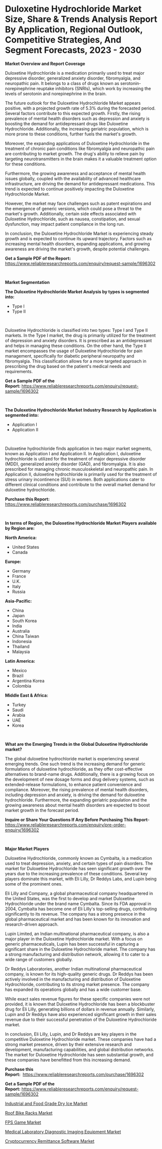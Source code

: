<p><h1>Duloxetine Hydrochloride Market Size, Share & Trends Analysis Report By Application, Regional Outlook, Competitive Strategies, And Segment Forecasts, 2023 - 2030</h1></p><p><strong>Market Overview and Report Coverage</strong></p>
<p><p>Duloxetine Hydrochloride is a medication primarily used to treat major depressive disorder, generalized anxiety disorder, fibromyalgia, and neuropathic pain. It belongs to a class of drugs known as serotonin-norepinephrine reuptake inhibitors (SNRIs), which work by increasing the levels of serotonin and norepinephrine in the brain.</p><p>The future outlook for the Duloxetine Hydrochloride Market appears positive, with a projected growth rate of 5.3% during the forecasted period. Several factors contribute to this expected growth. Firstly, the rising prevalence of mental health disorders such as depression and anxiety is boosting the demand for antidepressant drugs like Duloxetine Hydrochloride. Additionally, the increasing geriatric population, which is more prone to these conditions, further fuels the market's growth.</p><p>Moreover, the expanding applications of Duloxetine Hydrochloride in the treatment of chronic pain conditions like fibromyalgia and neuropathic pain are contributing to market growth. The drug's ability to relieve pain by targeting neurotransmitters in the brain makes it a valuable treatment option for these conditions.</p><p>Furthermore, the growing awareness and acceptance of mental health issues globally, coupled with the availability of advanced healthcare infrastructure, are driving the demand for antidepressant medications. This trend is expected to continue positively impacting the Duloxetine Hydrochloride Market.</p><p>However, the market may face challenges such as patent expirations and the emergence of generic versions, which could pose a threat to the market's growth. Additionally, certain side effects associated with Duloxetine Hydrochloride, such as nausea, constipation, and sexual dysfunction, may impact patient compliance in the long run.</p><p>In conclusion, the Duloxetine Hydrochloride Market is experiencing steady growth and is expected to continue its upward trajectory. Factors such as increasing mental health disorders, expanding applications, and growing awareness are driving the market's growth, despite potential challenges.</p></p>
<p><strong>Get a Sample PDF of the Report:</strong> <a href="https://www.reliableresearchreports.com/enquiry/request-sample/1696302">https://www.reliableresearchreports.com/enquiry/request-sample/1696302</a></p>
<p>&nbsp;</p>
<p><strong>Market Segmentation</strong></p>
<p><strong>The Duloxetine Hydrochloride Market Analysis by types is segmented into:</strong></p>
<p><ul><li>Type I</li><li>Type II</li></ul></p>
<p>&nbsp;</p>
<p><p>Duloxetine Hydrochloride is classified into two types: Type I and Type II markets. In the Type I market, the drug is primarily utilized for the treatment of depression and anxiety disorders. It is prescribed as an antidepressant and helps in managing these conditions. On the other hand, the Type II market encompasses the usage of Duloxetine Hydrochloride for pain management, specifically for diabetic peripheral neuropathy and fibromyalgia. This classification allows for a more targeted approach in prescribing the drug based on the patient's medical needs and requirements.</p></p>
<p><strong>Get a Sample PDF of the Report:</strong>&nbsp;<a href="https://www.reliableresearchreports.com/enquiry/request-sample/1696302">https://www.reliableresearchreports.com/enquiry/request-sample/1696302</a></p>
<p>&nbsp;</p>
<p><strong>The Duloxetine Hydrochloride Market Industry Research by Application is segmented into:</strong></p>
<p><ul><li>Application I</li><li>Application II</li></ul></p>
<p>&nbsp;</p>
<p><p>Duloxetine hydrochloride finds application in two major market segments, known as Application I and Application II. In Application I, duloxetine hydrochloride is utilized for the treatment of major depressive disorder (MDD), generalized anxiety disorder (GAD), and fibromyalgia. It is also prescribed for managing chronic musculoskeletal and neuropathic pain. In Application II, duloxetine hydrochloride is primarily used for the treatment of stress urinary incontinence (SUI) in women. Both applications cater to different clinical conditions and contribute to the overall market demand for duloxetine hydrochloride.</p></p>
<p><strong>Purchase this Report:</strong>&nbsp; <a href="https://www.reliableresearchreports.com/purchase/1696302">https://www.reliableresearchreports.com/purchase/1696302</a></p>
<p>&nbsp;</p>
<p><strong>In terms of Region, the Duloxetine Hydrochloride Market Players available by Region are:</strong></p>
<p>
    <p> <strong> North America: </strong>
        <ul>
            <li>United States</li>
            <li>Canada</li>
        </ul>
        </p> 
    <p> <strong> Europe: </strong>
        <ul>
            <li>Germany</li>
            <li>France</li>
            <li>U.K.</li>
            <li>Italy</li>
            <li>Russia</li>
        </ul>
        </p> 
    <p> <strong> Asia-Pacific: </strong>
        <ul>
            <li>China</li>
            <li>Japan</li>
            <li>South Korea</li>
            <li>India</li>
            <li>Australia</li>
            <li>China Taiwan</li>
            <li>Indonesia</li>
            <li>Thailand</li>
            <li>Malaysia</li>
        </ul>
        </p> 
    <p> <strong> Latin America: </strong>
        <ul>
            <li>Mexico</li>
            <li>Brazil</li>
            <li>Argentina Korea</li>
            <li>Colombia</li>
        </ul>
        </p> 
    <p> <strong> Middle East & Africa: </strong>
        <ul>
            <li>Turkey</li>
            <li>Saudi</li>
            <li>Arabia</li>
            <li>UAE</li>
            <li>Korea</li>
        </ul>
    </p>
    </p>
<p>&nbsp;</p>
<p><strong>What are the Emerging Trends in the Global Duloxetine Hydrochloride market?</strong></p>
<p><p>The global duloxetine hydrochloride market is experiencing several emerging trends. One such trend is the increasing demand for generic formulations of duloxetine hydrochloride, as they offer cost-effective alternatives to brand-name drugs. Additionally, there is a growing focus on the development of new dosage forms and drug delivery systems, such as extended-release formulations, to enhance patient convenience and compliance. Moreover, the rising prevalence of mental health disorders, including depression and anxiety, is driving the demand for duloxetine hydrochloride. Furthermore, the expanding geriatric population and the growing awareness about mental health disorders are expected to boost market growth in the forecast period.</p></p>
<p><strong>Inquire or Share Your Questions If Any Before Purchasing This Report</strong>- <a href="https://www.reliableresearchreports.com/enquiry/pre-order-enquiry/1696302">https://www.reliableresearchreports.com/enquiry/pre-order-enquiry/1696302</a></p>
<p>&nbsp;</p>
<p><strong>Major Market Players</strong></p>
<p><p>Duloxetine Hydrochloride, commonly known as Cymbalta, is a medication used to treat depression, anxiety, and certain types of pain disorders. The market for Duloxetine Hydrochloride has seen significant growth over the years due to the increasing prevalence of these conditions. Several key players dominate this market, with Eli Lilly, Dr Reddys Labs, and Lupin being some of the prominent ones.</p><p>Eli Lilly and Company, a global pharmaceutical company headquartered in the United States, was the first to develop and market Duloxetine Hydrochloride under the brand name Cymbalta. Since its FDA approval in 2004, Cymbalta has become one of Eli Lilly's top-selling drugs, contributing significantly to its revenue. The company has a strong presence in the global pharmaceutical market and has been known for its innovation and research-driven approach.</p><p>Lupin Limited, an Indian multinational pharmaceutical company, is also a major player in the Duloxetine Hydrochloride market. With a focus on generic pharmaceuticals, Lupin has been successful in capturing a significant share in the Duloxetine Hydrochloride market. The company has a strong manufacturing and distribution network, allowing it to cater to a wide range of customers globally.</p><p>Dr Reddys Laboratories, another Indian multinational pharmaceutical company, is known for its high-quality generic drugs. Dr Reddys has been actively involved in the manufacturing and distribution of Duloxetine Hydrochloride, contributing to its strong market presence. The company has expanded its operations globally and has a wide customer base.</p><p>While exact sales revenue figures for these specific companies were not provided, it is known that Duloxetine Hydrochloride has been a blockbuster drug for Eli Lilly, generating billions of dollars in revenue annually. Similarly, Lupin and Dr Reddys have also experienced significant growth in their sales revenue due to their successful penetration of the Duloxetine Hydrochloride market.</p><p>In conclusion, Eli Lilly, Lupin, and Dr Reddys are key players in the competitive Duloxetine Hydrochloride market. These companies have had a strong market presence, driven by their extensive research and development, manufacturing capabilities, and global distribution networks. The market for Duloxetine Hydrochloride has seen substantial growth, and these companies have benefitted from this increasing demand.</p></p>
<p><strong>Purchase this Report:</strong>&nbsp;&nbsp;<a href="https://www.reliableresearchreports.com/purchase/1696302">https://www.reliableresearchreports.com/purchase/1696302</a></p>
<p></p>
<p><strong>Get a Sample PDF of the Report:</strong>&nbsp;<a href="https://www.reliableresearchreports.com/enquiry/request-sample/1696302">https://www.reliableresearchreports.com/enquiry/request-sample/1696302</a></p>
<p><p><a href="https://medium.com/@under.noon.tower/industrial-and-food-grade-dry-ice-market-size-cagr-trends-2024-2030-cc9cf5b90112">Industrial and Food Grade Dry Ice Market</a></p><p><a href="https://www.linkedin.com/pulse/roof-bike-racks-market-research-report-unlocks-analysis-o5pee/">Roof Bike Racks Market</a></p><p><a href="https://github.com/Chiragrp22/Market-Research-Report-List-1/blob/main/fps-game-market.md">FPS Game Market</a></p><p><a href="https://medium.com/@blow.allow.stir/medical-laboratory-diagnostic-imaging-equipment-market-trends-forecast-and-competitive-analysis-6e05e36b1619">Medical Laboratory Diagnostic Imaging Equipment Market</a></p><p><a href="https://github.com/ChiragRP21/Market-Research-Report-List-1/blob/main/cryptocurrency-remittance-software-market.md">Cryptocurrency Remittance Software Market</a></p></p>